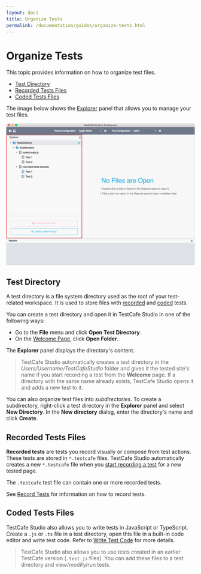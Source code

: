 ```yaml
---
layout: docs
title: Organize Tests
permalink: /documentation/guides/organize-tests.html
---
```

# Organize Tests

This topic provides information on how to organize test files.

* [Test Directory](#test-directory)
* [Recorded Tests Files](#recorded-tests-files)
* [Coded Tests Files](#coded-tests-files)

The image below shows the [Explorer](../user-interface/explrer-panel.md) panel that allows you to manage your test files.

![Explorer panel](../../images/guides/explorer-panel.png)

## Test Directory

A test directory is a file system directory used as the root of your test-related workspace. It is used to store files with [recorded](#recorded-tests-files) and [coded](#coded-tests-files) tests.

You can create a test directory and open it in TestCafe Studio in one of the following ways:

* Go to the **File** menu and click **Open Test Directory**.
* On the [Welcome Page](../user-interface/welcome-page.md), click **Open Folder**.

The **Explorer** panel displays the directory's content.

> TestCafe Studio automatically creates a test directory in the *Users/Username/TestCafeStudio* folder and gives it the tested site's name if you start recording a test from the **Welcome** page. If a directory with the same name already exists, TestCafe Studio opens it and adds a new test to it.

You can also organize test files into *subdirectories*. To create a subdirectory, right-click a test directory in the **Explorer** panel and select **New Directory**. In the **New directory** dialog, enter the directory's name and click **Create**.

## Recorded Tests Files

**Recorded tests** are tests you record visually or compose from test actions. These tests are stored in `*.testcafe` files. TestCafe Studio automatically creates a new `*.testcafe` file when you [start recording a test](record-tests/README.md#starting-and-stopping-recording) for a new tested page.

The `.testcafe` test file can contain one or more recorded tests.

See [Record Tests](record-tests/README.md) for information on how to record tests.

## Coded Tests Files

TestCafe Studio also allows you to write tests in JavaScript or TypeScript. Create a `.js` or `.ts` file in a test directory, open this file in a built-in code editor and write test code. Refer to [Write Test Code](write-test-code.md) for more details.

> TestCafe Studio also allows you to use tests created in an earlier TestCafe version (`.test.js` files). You can add these files to a test directory and view/modify/run tests.
